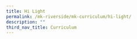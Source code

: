 ```yaml
---
title: Hi Light
permalink: /mk-riverside/mk-curriculum/hi-light/
description: ""
third_nav_title: Curriculum
---
```

